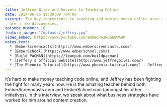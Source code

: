 ```yaml
---
title: Jeffrey Biles and Secrets to Teaching Online
date: 2017-06-26 19:39:00 -04:00
excerpt: The key ingredients to teaching and making money online aren't always obvious.  Here
  are a few discoveries.
episode_number: 16
feature_image: "/uploads/jeffrey.jpg"
video_embed: https://www.youtube.com/embed/A2RGG68WAnM
notes_text: |-
  * [EmberScreencasts](https://www.emberscreencasts.com/)
  * [EmberSchool](https://www.emberschool.com/)
  * [Build PACMAN](https://leanpub.com/buildpacman)
  * [Jeffery's official website](http://www.jeffreybiles.com/)
  * [The Pheonix Tutorial](https://www.phoenix-tutorial.com/) - Jeffrey's newest project.
---
```


It’s hard to make money teaching code online, and Jeffrey has been fighting the fight for many years now.  He is the amazing teacher behind both EmberScreencasts.com and EmberSchool.com (amongst his other initiatives). In this interview, we speak about what business strategies have worked for him around content creation.